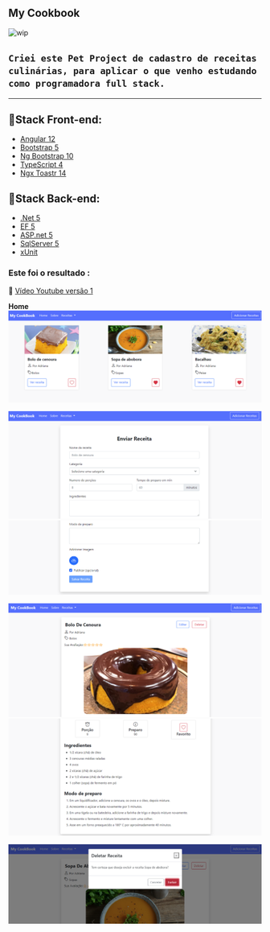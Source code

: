## **My Cookbook**

![wip](https://camo.githubusercontent.com/a646be419b04e4d0f790613e408d79f991476fab/68747470733a2f2f696d672e736869656c64732e696f2f62616467652f73746162696c6974792d776f726b5f696e5f70726f67726573732d6c69676874677265792e737667)

## `Criei este Pet Project de cadastro de receitas culinárias, para aplicar o que venho estudando como programadora full stack.`

---

## 📌**Stack Front-end:**

- [Angular 12](https://angular.io/)
- [Bootstrap 5](https://getbootstrap.com/)
- [Ng Bootstrap 10](https://ng-bootstrap.github.io/#/home)
- [TypeScript 4](https://www.typescriptlang.org/)
- [Ngx Toastr 14](https://github.com/scttcper/ngx-toastr)

## 📌**Stack Back-end:**

- [.Net 5](https://dotnet.microsoft.com/)
- [EF 5](https://github.com/dotnet/efcore)
- [ASP.net 5](https://dotnet.microsoft.com/apps/aspnet)
- [SqlServer 5](https://www.microsoft.com/pt-br/sql-server/sql-server-2019)
- [xUnit](https://xunit.net/)

### Este foi o resultado :

🎥 [Vídeo Youtube versão 1](https://www.youtube.com/watch?v=3E-1YAEN120&t=1s)

**Home**
![home](src/front-end/src/assets/home.png)

![create](src/front-end/src/assets/create-recipe-1.png)
![create](src/front-end/src/assets/create-recipe-2.png)

![details](src/front-end/src/assets/details-recipe-1.png)
![details](src/front-end/src/assets/details-recipe-2.png)

![delete](src/front-end/src/assets/delete-recipe.png)
